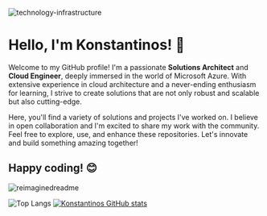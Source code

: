 
![technology-infrastructure](https://github.com/passadis/passadis/assets/53148138/34991a01-22df-4f89-837c-c443685a60f2)


# Hello, I'm Konstantinos! 👋

Welcome to my GitHub profile! I'm a passionate **Solutions Architect** and **Cloud Engineer**, deeply immersed in the world of Microsoft Azure. With extensive experience in cloud architecture and a never-ending enthusiasm for learning, I strive to create solutions that are not only robust and scalable but also cutting-edge.

Here, you'll find a variety of solutions and projects I've worked on. I believe in open collaboration and I'm excited to share my work with the community. Feel free to explore, use, and enhance these repositories. Let's innovate and build something amazing together!

Happy coding! 😊
-----------------------------------------------------------------------------------------------------------
<img src="https://myreadme.vercel.app/api/embed/passadis?panels=userstatistics,toprepositories,toplanguages,commitgraph" alt="reimaginedreadme" />

![Top Langs](https://github-readme-stats.vercel.app/api/top-langs/?username=passadis&theme=buefy) [![Konstantinos GitHub stats](https://github-readme-stats.vercel.app/api?username=passadis&theme=buefy)](https://github.com/passadis/github-readme-stats)


<!--
**passadis/passadis** is a ✨ _special_ ✨ repository because its `README.md` (this file) appears on your GitHub profile.

Here are some ideas to get you started:

- 🔭 I’m currently working on ...
- 🌱 I’m currently learning ...
- 👯 I’m looking to collaborate on ...
- 🤔 I’m looking for help with ...
- 💬 Ask me about ...
- 📫 How to reach me: ...
- 😄 Pronouns: ...
- ⚡ Fun fact: ...
-->
